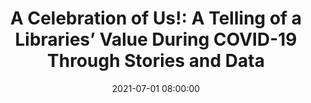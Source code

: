 ---
layout: poster
title: "A Celebration of Us!:  A Telling of a Libraries’ Value During COVID-19 Through Stories and Data"
description: "The university libraries accomplished many new and innovative services and projects through the pandemic with an extremely limited staff and decreasing budgets.  Think about what the libraries could do if more investments were made to advance our excellent services, resources, and personnel. \n\nThis past year and a half have been like no other, and the large, urban library went above and beyond to serve the its community during this time.  A library COVID Data Group was charged to gather data regarding services that demonstrated its value to the university’s mission.\n\nThe timeframe for the data was March 13, 2020 to April 2021.  The Group emailed key staff to gather quantitative data and sent out a survey to all staff to collect qualitative data.  The Group analyzed that data and wrote a report.  The report included data and stories that celebrated all of the new services and hard work that the staff performed over the time of the pandemic. in the areas of student/faculty success, teaching/learning, innovative solutions, online collections, and scholarly content. The findings proved to be an excellent marketing tool and benefitted the library by enabling the Deans and librarians to engage high-level audiences in meaningful conversations. \n"
date: 2021-07-01 08:00:00
audience: PROMIG, SUSIG, Library administration/supervision, diversity, consortia, emerging technologies, reference
keywords: COVID-19 ; Value of Libraries; Storytelling Methods; Data Gathering and Analyzing Techniques
presenter-names: Deborah Tenofsky,Ted Baldwin,Catie Carlson,Katie Foran-Mulcahy
speaker-data: [17, 72, 13, 46]
session-contents: 
supplemental-docs: 
isStaticPost: false
published: true
---
